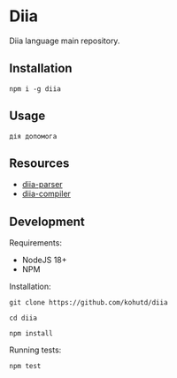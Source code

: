 # Diia

Diia language main repository.

## Installation

```shell
npm i -g diia
```

## Usage

```shell
дія допомога
```

## Resources

- [diia-parser](https://github.com/kohutd/diia-parser)
- [diia-compiler](https://github.com/kohutd/diia-compiler)

## Development

Requirements:

- NodeJS 18+
- NPM

Installation:

```shell
git clone https://github.com/kohutd/diia

cd diia

npm install
```

Running tests:

```shell
npm test
```
